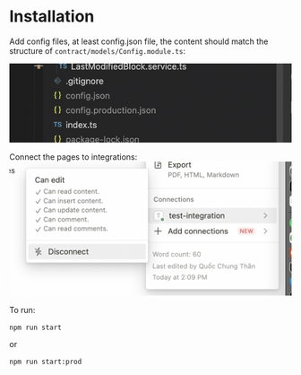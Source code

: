 # Installation

Add config files, at least config.json file, the content should match the structure of `contract/models/Config.module.ts`:

![config file](./imgs/image_2022_10_06T08_37_14_092Z.png)

Connect the pages to integrations:
![integration](./imgs/image_2022_10_06T08_40_16_594Z.png)

To run:

```
npm run start
```
or 
```
npm run start:prod
```